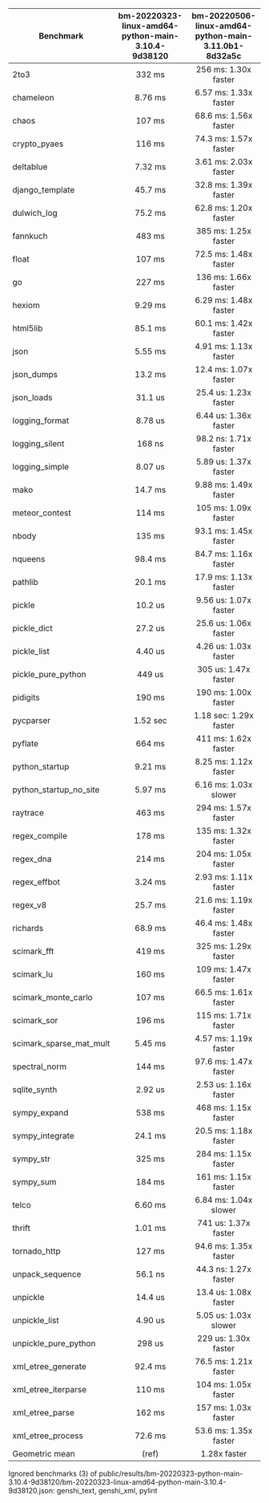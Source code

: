 | Benchmark               | bm-20220323-linux-amd64-python-main-3.10.4-9d38120 | bm-20220506-linux-amd64-python-main-3.11.0b1-8d32a5c |
|-------------------------|:--------------------------------------------------:|:----------------------------------------------------:|
| 2to3                    | 332 ms                                             | 256 ms: 1.30x faster                                 |
| chameleon               | 8.76 ms                                            | 6.57 ms: 1.33x faster                                |
| chaos                   | 107 ms                                             | 68.6 ms: 1.56x faster                                |
| crypto_pyaes            | 116 ms                                             | 74.3 ms: 1.57x faster                                |
| deltablue               | 7.32 ms                                            | 3.61 ms: 2.03x faster                                |
| django_template         | 45.7 ms                                            | 32.8 ms: 1.39x faster                                |
| dulwich_log             | 75.2 ms                                            | 62.8 ms: 1.20x faster                                |
| fannkuch                | 483 ms                                             | 385 ms: 1.25x faster                                 |
| float                   | 107 ms                                             | 72.5 ms: 1.48x faster                                |
| go                      | 227 ms                                             | 136 ms: 1.66x faster                                 |
| hexiom                  | 9.29 ms                                            | 6.29 ms: 1.48x faster                                |
| html5lib                | 85.1 ms                                            | 60.1 ms: 1.42x faster                                |
| json                    | 5.55 ms                                            | 4.91 ms: 1.13x faster                                |
| json_dumps              | 13.2 ms                                            | 12.4 ms: 1.07x faster                                |
| json_loads              | 31.1 us                                            | 25.4 us: 1.23x faster                                |
| logging_format          | 8.78 us                                            | 6.44 us: 1.36x faster                                |
| logging_silent          | 168 ns                                             | 98.2 ns: 1.71x faster                                |
| logging_simple          | 8.07 us                                            | 5.89 us: 1.37x faster                                |
| mako                    | 14.7 ms                                            | 9.88 ms: 1.49x faster                                |
| meteor_contest          | 114 ms                                             | 105 ms: 1.09x faster                                 |
| nbody                   | 135 ms                                             | 93.1 ms: 1.45x faster                                |
| nqueens                 | 98.4 ms                                            | 84.7 ms: 1.16x faster                                |
| pathlib                 | 20.1 ms                                            | 17.9 ms: 1.13x faster                                |
| pickle                  | 10.2 us                                            | 9.56 us: 1.07x faster                                |
| pickle_dict             | 27.2 us                                            | 25.6 us: 1.06x faster                                |
| pickle_list             | 4.40 us                                            | 4.26 us: 1.03x faster                                |
| pickle_pure_python      | 449 us                                             | 305 us: 1.47x faster                                 |
| pidigits                | 190 ms                                             | 190 ms: 1.00x faster                                 |
| pycparser               | 1.52 sec                                           | 1.18 sec: 1.29x faster                               |
| pyflate                 | 664 ms                                             | 411 ms: 1.62x faster                                 |
| python_startup          | 9.21 ms                                            | 8.25 ms: 1.12x faster                                |
| python_startup_no_site  | 5.97 ms                                            | 6.16 ms: 1.03x slower                                |
| raytrace                | 463 ms                                             | 294 ms: 1.57x faster                                 |
| regex_compile           | 178 ms                                             | 135 ms: 1.32x faster                                 |
| regex_dna               | 214 ms                                             | 204 ms: 1.05x faster                                 |
| regex_effbot            | 3.24 ms                                            | 2.93 ms: 1.11x faster                                |
| regex_v8                | 25.7 ms                                            | 21.6 ms: 1.19x faster                                |
| richards                | 68.9 ms                                            | 46.4 ms: 1.48x faster                                |
| scimark_fft             | 419 ms                                             | 325 ms: 1.29x faster                                 |
| scimark_lu              | 160 ms                                             | 109 ms: 1.47x faster                                 |
| scimark_monte_carlo     | 107 ms                                             | 66.5 ms: 1.61x faster                                |
| scimark_sor             | 196 ms                                             | 115 ms: 1.71x faster                                 |
| scimark_sparse_mat_mult | 5.45 ms                                            | 4.57 ms: 1.19x faster                                |
| spectral_norm           | 144 ms                                             | 97.6 ms: 1.47x faster                                |
| sqlite_synth            | 2.92 us                                            | 2.53 us: 1.16x faster                                |
| sympy_expand            | 538 ms                                             | 468 ms: 1.15x faster                                 |
| sympy_integrate         | 24.1 ms                                            | 20.5 ms: 1.18x faster                                |
| sympy_str               | 325 ms                                             | 284 ms: 1.15x faster                                 |
| sympy_sum               | 184 ms                                             | 161 ms: 1.15x faster                                 |
| telco                   | 6.60 ms                                            | 6.84 ms: 1.04x slower                                |
| thrift                  | 1.01 ms                                            | 741 us: 1.37x faster                                 |
| tornado_http            | 127 ms                                             | 94.6 ms: 1.35x faster                                |
| unpack_sequence         | 56.1 ns                                            | 44.3 ns: 1.27x faster                                |
| unpickle                | 14.4 us                                            | 13.4 us: 1.08x faster                                |
| unpickle_list           | 4.90 us                                            | 5.05 us: 1.03x slower                                |
| unpickle_pure_python    | 298 us                                             | 229 us: 1.30x faster                                 |
| xml_etree_generate      | 92.4 ms                                            | 76.5 ms: 1.21x faster                                |
| xml_etree_iterparse     | 110 ms                                             | 104 ms: 1.05x faster                                 |
| xml_etree_parse         | 162 ms                                             | 157 ms: 1.03x faster                                 |
| xml_etree_process       | 72.6 ms                                            | 53.6 ms: 1.35x faster                                |
| Geometric mean          | (ref)                                              | 1.28x faster                                         |
Ignored benchmarks (3) of public/results/bm-20220323-python-main-3.10.4-9d38120/bm-20220323-linux-amd64-python-main-3.10.4-9d38120.json: genshi_text, genshi_xml, pylint
